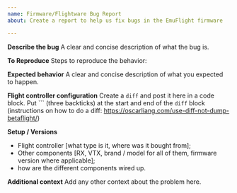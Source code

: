 ```yaml
---
name: Firmware/Flightware Bug Report
about: Create a report to help us fix bugs in the EmuFlight firmware

---
```


**Describe the bug**
A clear and concise description of what the bug is.

**To Reproduce**
Steps to reproduce the behavior:

**Expected behavior**
A clear and concise description of what you expected to happen.

**Flight controller configuration**
Create a `diff` and post it here in a code block. Put ``` (three backticks) at the start and end of the `diff` block (instructions  on how to do a diff: https://oscarliang.com/use-diff-not-dump-betaflight/)

**Setup / Versions**
 - Flight controller [what type is it, where was it bought from];
 - Other components [RX, VTX, brand / model for all of them, firmware version where applicable];
 - how are the different components wired up.

**Additional context**
Add any other context about the problem here.
